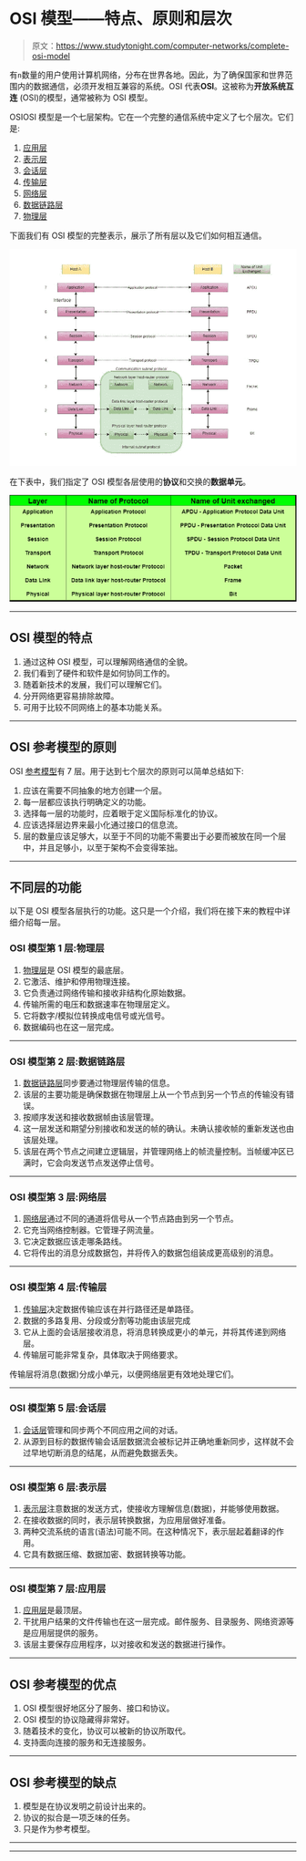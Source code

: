 # OSI 模型——特点、原则和层次

> 原文：<https://www.studytonight.com/computer-networks/complete-osi-model>

有`n`数量的用户使用计算机网络，分布在世界各地。因此，为了确保国家和世界范围内的数据通信，必须开发相互兼容的系统。OSI 代表**OSI**。这被称为**开放系统互连** (OSI)的模型，通常被称为 OSI 模型。

OSIOSI 模型是一个七层架构。它在一个完整的通信系统中定义了七个层次。它们是:

1.  [应用层](osi-model-application-layer)
2.  [表示层](osi-model-presentation-layer)
3.  [会话层](osi-model-session-layer)
4.  [传输层](osi-model-transport-layer)
5.  [网络层](osi-model-network-layer)
6.  [数据链路层](osi-model-datalink-layer)
7.  [物理层](osi-model-physical-layer)

下面我们有 OSI 模型的完整表示，展示了所有层以及它们如何相互通信。

![Diagram of ISO-OSI Model](img/fd4cc4cbd700ee7434ac7b59653845c5.png)

在下表中，我们指定了 OSI 模型各层使用的**协议**和交换的**数据单元**。

![Diagram of ISO-OSI Model](img/cc52eb688e77c290efb698bd112ff72f.png)

* * *

## OSI 模型的特点

1.  通过这种 OSI 模型，可以理解网络通信的全貌。
2.  我们看到了硬件和软件是如何协同工作的。
3.  随着新技术的发展，我们可以理解它们。
4.  分开网络更容易排除故障。
5.  可用于比较不同网络上的基本功能关系。

* * *

## OSI 参考模型的原则

OSI [参考模型](reference-models)有 7 层。用于达到七个层次的原则可以简单总结如下:

1.  应该在需要不同抽象的地方创建一个层。
2.  每一层都应该执行明确定义的功能。
3.  选择每一层的功能时，应着眼于定义国际标准化的协议。
4.  应该选择层边界来最小化通过接口的信息流。
5.  层的数量应该足够大，以至于不同的功能不需要出于必要而被放在同一个层中，并且足够小，以至于架构不会变得笨拙。

* * *

## 不同层的功能

以下是 OSI 模型各层执行的功能。这只是一个介绍，我们将在接下来的教程中详细介绍每一层。

### OSI 模型第 1 层:物理层

1.  [物理层](osi-model-physical-layer)是 OSI 模型的最底层。
2.  它激活、维护和停用物理连接。
3.  它负责通过网络传输和接收非结构化原始数据。
4.  传输所需的电压和数据速率在物理层定义。
5.  它将数字/模拟位转换成电信号或光信号。
6.  数据编码也在这一层完成。

* * *

### OSI 模型第 2 层:数据链路层

1.  [数据链路层](osi-model-datalink-layer)同步要通过物理层传输的信息。
2.  该层的主要功能是确保数据在物理层上从一个节点到另一个节点的传输没有错误。
3.  按顺序发送和接收数据帧由该层管理。
4.  这一层发送和期望分别接收和发送的帧的确认。未确认接收帧的重新发送也由该层处理。
5.  该层在两个节点之间建立逻辑层，并管理网络上的帧流量控制。当帧缓冲区已满时，它会向发送节点发送停止信号。

* * *

### OSI 模型第 3 层:网络层

1.  [网络层](osi-model-network-layer)通过不同的通道将信号从一个节点路由到另一个节点。
2.  它充当网络控制器。它管理子网流量。
3.  它决定数据应该走哪条路线。
4.  它将传出的消息分成数据包，并将传入的数据包组装成更高级别的消息。

* * *

### OSI 模型第 4 层:传输层

1.  [传输层](osi-model-transport-layer)决定数据传输应该在并行路径还是单路径。
2.  数据的多路复用、分段或分割等功能由该层完成
3.  它从上面的会话层接收消息，将消息转换成更小的单元，并将其传递到网络层。
4.  传输层可能非常复杂，具体取决于网络要求。

传输层将消息(数据)分成小单元，以便网络层更有效地处理它们。

* * *

### OSI 模型第 5 层:会话层

1.  [会话层](osi-model-session-layer)管理和同步两个不同应用之间的对话。
2.  从源到目标的数据传输会话层数据流会被标记并正确地重新同步，这样就不会过早地切断消息的结尾，从而避免数据丢失。

* * *

### OSI 模型第 6 层:表示层

1.  [表示层](osi-model-presentation-layer)注意数据的发送方式，使接收方理解信息(数据)，并能够使用数据。
2.  在接收数据的同时，表示层转换数据，为应用层做好准备。
3.  两种交流系统的语言(语法)可能不同。在这种情况下，表示层起着翻译的作用。
4.  它具有数据压缩、数据加密、数据转换等功能。

* * *

### OSI 模型第 7 层:应用层

1.  [应用层](osi-model-application-layer)是最顶层。
2.  干扰用户结果的文件传输也在这一层完成。邮件服务、目录服务、网络资源等是应用层提供的服务。
3.  该层主要保存应用程序，以对接收和发送的数据进行操作。

* * *

## OSI 参考模型的优点

1.  OSI 模型很好地区分了服务、接口和协议。
2.  OSI 模型的协议隐藏得非常好。
3.  随着技术的变化，协议可以被新的协议所取代。
4.  支持面向连接的服务和无连接服务。

* * *

## OSI 参考模型的缺点

1.  模型是在协议发明之前设计出来的。
2.  协议的拟合是一项乏味的任务。
3.  只是作为参考模型。

* * *

* * *